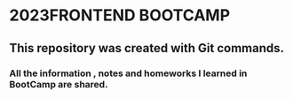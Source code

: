 # 2023FRONTEND BOOTCAMP
## This repository was created with Git commands.
### All the information , notes and homeworks I learned in BootCamp are shared.

